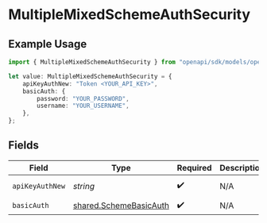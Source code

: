 # MultipleMixedSchemeAuthSecurity

## Example Usage

```typescript
import { MultipleMixedSchemeAuthSecurity } from "openapi/sdk/models/operations";

let value: MultipleMixedSchemeAuthSecurity = {
    apiKeyAuthNew: "Token <YOUR_API_KEY>",
    basicAuth: {
        password: "YOUR_PASSWORD",
        username: "YOUR_USERNAME",
    },
};
```

## Fields

| Field                                                                   | Type                                                                    | Required                                                                | Description                                                             | Example                                                                 |
| ----------------------------------------------------------------------- | ----------------------------------------------------------------------- | ----------------------------------------------------------------------- | ----------------------------------------------------------------------- | ----------------------------------------------------------------------- |
| `apiKeyAuthNew`                                                         | *string*                                                                | :heavy_check_mark:                                                      | N/A                                                                     | Token <YOUR_API_KEY>                                                    |
| `basicAuth`                                                             | [shared.SchemeBasicAuth](../../../sdk/models/shared/schemebasicauth.md) | :heavy_check_mark:                                                      | N/A                                                                     |                                                                         |